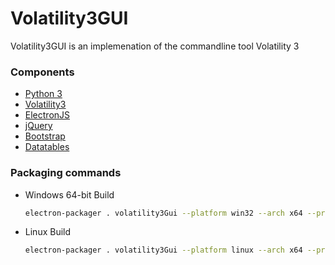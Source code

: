 # Volatility3GUI


Volatility3GUI is an implemenation of the commandline tool Volatility 3

### Components
  - [Python 3]()
  - [Volatility3](https://github.com/volatilityfoundation/volatility3)
  - [ElectronJS](https://www.electronjs.org/) 
  - [jQuery](https://jquery.com/)
  - [Bootstrap](https://getbootstrap.com/)
  - [Datatables](https://datatables.net/)


### Packaging commands

  - Windows 64-bit Build
      ```bash
      electron-packager . volatility3Gui --platform win32 --arch x64 --prune=true --icon=src/icon.ico --out release-builds/'
      ```


  - Linux Build
      ```bash
      electron-packager . volatility3Gui --platform linux --arch x64 --prune=true --out release-builds/'
      ```

  